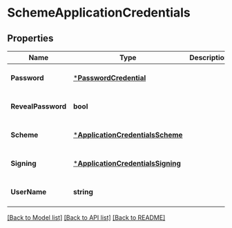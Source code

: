 # SchemeApplicationCredentials

## Properties
Name | Type | Description | Notes
------------ | ------------- | ------------- | -------------
**Password** | [***PasswordCredential**](PasswordCredential.md) |  | [optional] [default to null]
**RevealPassword** | **bool** |  | [optional] [default to null]
**Scheme** | [***ApplicationCredentialsScheme**](ApplicationCredentialsScheme.md) |  | [optional] [default to null]
**Signing** | [***ApplicationCredentialsSigning**](ApplicationCredentialsSigning.md) |  | [optional] [default to null]
**UserName** | **string** |  | [optional] [default to null]

[[Back to Model list]](../README.md#documentation-for-models) [[Back to API list]](../README.md#documentation-for-api-endpoints) [[Back to README]](../README.md)

